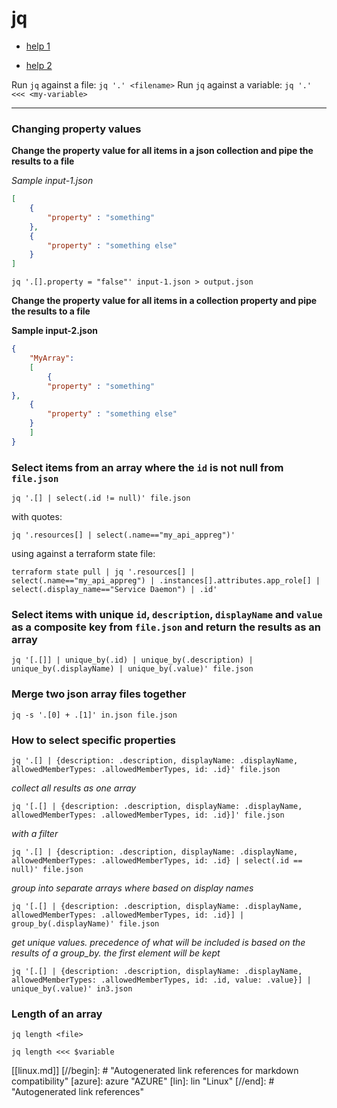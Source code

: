 # jq

- [help 1](https://zerokspot.com/weblog/2013/07/18/processing-json-with-jq/)
* [help 2](https://www.howtogeek.com/529219/how-to-parse-json-files-on-the-linux-command-line-with-jq/)

Run `jq` against a file: `jq '.' <filename>`
Run `jq` against a variable: `jq '.' <<< <my-variable>`

---

### Changing property values

**Change the property value for all items in a json collection and pipe the results to a file**

*Sample input-1.json*
```json
[
    {
        "property" : "something"
    },
    {
        "property" : "something else"
    }
]
```

```
jq '.[].property = "false"' input-1.json > output.json
```

**Change the property value for all items in a collection property and pipe the results to a file**

**Sample input-2.json**
```json
{
    "MyArray": 
    [
        {
        "property" : "something"
},
    {
        "property" : "something else"
    }
    ]
}
```

### Select items from an array where the `id` is not null from `file.json`

```azurecli
jq '.[] | select(.id != null)' file.json
```
with quotes:
```
jq '.resources[] | select(.name=="my_api_appreg")'
```
using against a terraform state file:
```
terraform state pull | jq '.resources[] | select(.name=="my_api_appreg") | .instances[].attributes.app_role[] | select(.display_name=="Service Daemon") | .id'
```

### Select items with unique `id`, `description`, `displayName` and `value` as a composite key from `file.json` and return the results as an array

```azurecli
jq '[.[]] | unique_by(.id) | unique_by(.description) | unique_by(.displayName) | unique_by(.value)' file.json
```

### Merge two json array files together

```azurecli
jq -s '.[0] + .[1]' in.json file.json
```

### How to select specific properties

```azurecli
jq '.[] | {description: .description, displayName: .displayName, allowedMemberTypes: .allowedMemberTypes, id: .id}' file.json
```

*collect all results as one array*
```azurecli
jq '[.[] | {description: .description, displayName: .displayName, allowedMemberTypes: .allowedMemberTypes, id: .id}]' file.json
```

*with a filter*
```azurecli
jq '.[] | {description: .description, displayName: .displayName, allowedMemberTypes: .allowedMemberTypes, id: .id} | select(.id == null)' file.json
```

*group into separate arrays where based on display names*
```azurecli
jq '[.[] | {description: .description, displayName: .displayName, allowedMemberTypes: .allowedMemberTypes, id: .id}] | group_by(.displayName)' file.json
```

*get unique values.  precedence of what will be included is based on the results of a group_by.  the first element will be kept*
```azurecli
jq '[.[] | {description: .description, displayName: .displayName, allowedMemberTypes: .allowedMemberTypes, id: .id, value: .value}] | unique_by(.value)' in3.json
```

### Length of an array

```
jq length <file>

jq length <<< $variable
```

[[linux.md]]
[//begin]: # "Autogenerated link references for markdown compatibility"
[azure]: azure "AZURE"
[lin]: lin "Linux"
[//end]: # "Autogenerated link references"
